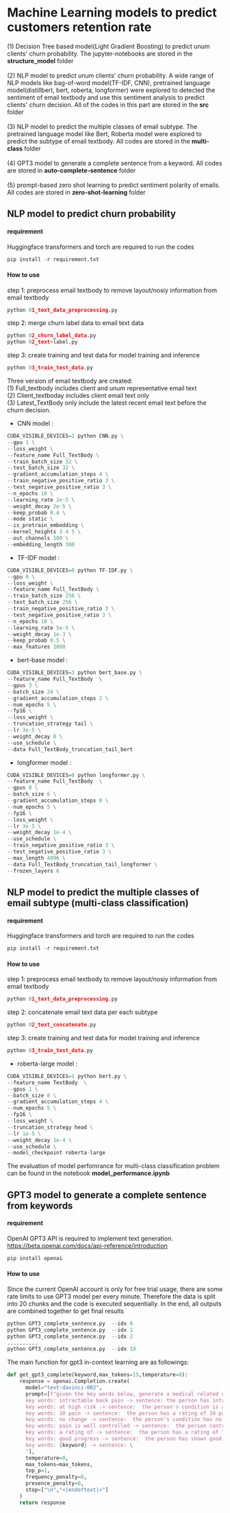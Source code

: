 # Machine Learning models to predict customers retention rate
(1) Decision Tree based model(Light Gradient Boosting) to predict unum clients' churn probability.  The jupyter-notebooks are stored in the **structure_model** folder <br/>
<br/>
(2) NLP model to predict unum clients' churn probability.  A wide range of NLP models like bag-of-word model(TF-IDF, CNN), pretrained language model(distillbert,  bert, roberta, longformer) were explored to detected the sentiment of email textbody and use this sentiment analysis to predict clients' churn decision. All of the codes in this part are stored in the **src** folder <br/>
<br/>
(3)  NLP model to predict the multiple classes of email subtype. The pretrained language model like Bert, Roberta model were explored to predict the subtype of email textbody. All codes are stored in the **multi-class** folder <br/>
<br/>
(4) GPT3 model to generate a complete sentence from a keyword.  All codes are stored in **auto-complete-sentence** folder <br/>
<br/>
(5) prompt-based zero shot learning to predict sentiment polarity of emails.  All codes are stored in **zero-shot-learning** folder
<br/>
## NLP model to predict churn probability

#### requirement
Huggingface transformers and torch are required to run the codes 

```python
pip install -r requirement.txt
```
#### How to use 
step 1: preprocess email textbody to remove layout/nosiy information from email textbody  
```python 
python 01_text_data_preprocessing.py
```
step 2: merge churn label data to email text data
```python 
python 02_churn_label_data.py
python 02_text+label.py
```
step 3: create training and test data for model training and inference
```python 
python 03_train_test_data.py
```
Three version of email textbody are created: <br/> 
(1) Full_textbody includes client and unum representative email text <br/>
(2) Client_textboday includes client email text only <br/>
(3) Latest_TextBody only include the latest recent email text before the churn decision.<br/>

- CNN model : <br/>
```python
CUDA_VISIBLE_DEVICES=1 python CNN.py \
--gpu 1 \
--loss_weight \
--feature_name Full_TextBody \
--train_batch_size 32 \
--test_batch_size 32 \
--gradient_accumulation_steps 4 \
--train_negative_positive_ratio 3 \
--test_negative_positive_ratio 3 \
--n_epochs 10 \
--learning_rate 2e-5 \
--weight_decay 2e-5 \
--keep_probab 0.4 \
--mode static \
--is_pretrain_embedding \
--kernel_heights 3 4 5 \
--out_channels 100 \
--embedding_length 300 
```

- TF-IDF model : <br/>
```python
CUDA_VISIBLE_DEVICES=0 python TF-IDF.py \
--gpu 0 \
--loss_weight \
--feature_name Full_TextBody \
--train_batch_size 256 \
--test_batch_size 256 \
--train_negative_positive_ratio 3 \
--test_negative_positive_ratio 3 \
--n_epochs 10 \
--learning_rate 5e-5 \
--weight_decay 1e-3 \
--keep_probab 0.5 \
--max_features 1000
```

- bert-base model : <br/>
```python
CUDA_VISIBLE_DEVICES=3 python bert_base.py \
--feature_name Full_TextBody  \
--gpus 3 \
--batch_size 24 \
--gradient_accumulation_steps 2 \
--num_epochs 5 \
--fp16 \
--loss_weight \
--truncation_strategy tail \
--lr 3e-5 \
--weight_decay 0 \
--use_schedule \
--data Full_TextBody_truncation_tail_bert 
```

- longformer model : <br/>
```python
CUDA_VISIBLE_DEVICES=0 python longformer.py \
--feature_name Full_TextBody  \
--gpus 0 \
--batch_size 6 \
--gradient_accumulation_steps 8 \
--num_epochs 5 \
--fp16 \
--loss_weight \
--lr 3e-5 \
--weight_decay 1e-4 \
--use_schedule \
--train_negative_positive_ratio 3 \
--test_negative_positive_ratio 3 \
--max_length 4096 \
--data Full_TextBody_truncation_tail_longformer \
--frozen_layers 6
```

## NLP model to predict the multiple classes of email subtype (multi-class classification)

#### requirement
Huggingface transformers and torch are required to run the codes 

```python
pip install -r requirement.txt
```

#### How to use 
step 1: preprocess email textbody to remove layout/nosiy information from email textbody 
```python 
python 01_text_data_preprocessing.py
```
step 2: concatenate email text data per each subtype
```python 
python 02_text_concatenate.py
```
step 3: create training and test data for model training and inference
```python 
python 03_train_test_data.py
```
- roberta-large model : <br/>
```python
CUDA_VISIBLE_DEVICES=1 python bert.py \
--feature_name TextBody  \
--gpus 1 \
--batch_size 8 \
--gradient_accumulation_steps 4 \
--num_epochs 5 \
--fp16 \
--loss_weight \
--truncation_strategy head \
--lr 1e-5 \
--weight_decay 1e-4 \
--use_schedule \
--model_checkpoint roberta-large
```
The evaluation of model perfomrance for multi-class classification problem can be found in the notebook **model_performance.ipynb**

## GPT3 model to generate a complete sentence from keywords

#### requirement
OpenAI GPT3 API is required to implement text generation. https://beta.openai.com/docs/api-reference/introduction

```python
pip install openai
```

#### How to use 
Since the current OpenAI account is only for free trial usage, there are some rate limits to use GPT3 model per every minute. Therefore the data is split into 20 chunks and the code is executed sequentially.  In the end, all outputs are combined together to get final results
```python
python GPT3_complete_sentence.py  --idx 0
python GPT3_complete_sentence.py  --idx 1
python GPT3_complete_sentence.py  --idx 2
..........
python GPT3_complete_sentence.py  --idx 19
```

The main function for gpt3 in-context learning are as followings:

```python
def get_gpt3_complete(keyword,max_tokens=15,temperature=0):
    response = openai.Completion.create(
      model="text-davinci-002",
      prompt=[f"given the key words below, generate a medical related only sentence ### \
      key words: intractable back pain -> sentence: the person has intractable back pain ***  \
      key words: at high risk -> sentence:  the person's condition is at high risk  *** \
      key words: 10 pain -> sentence:  the person has a rating of 10 pain  *** \
      key words: no change -> sentence:  the person's condition has no change *** \
      key words: pain is well controlled -> sentence:  the person control his pain ver well *** \
      key words: a rating of -> sentence:  the person has a rating of 10 pain level  *** \
      key words: good progress -> sentence:  the person has shown good progress in his condition *** \
      key words: {keyword} -> sentence: \
      "],
      temperature=0,
      max_tokens=max_tokens,
      top_p=1,
      frequency_penalty=0,
      presence_penalty=0,
      stop=["\n","<|endoftext|>"]
    )
    return response
```

